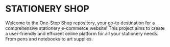 # STATIONERY SHOP
Welcome to the One-Stop Shop repository, your go-to destination for a comprehensive stationery e-commerce website! This project aims to create a user-friendly and efficient online platform for all your stationery needs. From pens and notebooks to art supplies.

